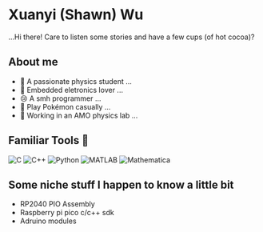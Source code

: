 # Xuanyi (Shawn) Wu
  ...Hi there! Care to listen some stories and have a few cups (of hot cocoa)?

## About me
- 🔭 A passionate physics student ...
- 🔌 Embedded eletronics lover ...
- 😢 A smh programmer ...
- 🎲 Play Pokémon casually ...
- 🔦 Working in an AMO physics lab ...

## Familiar Tools 🔧
![C](https://img.shields.io/badge/C-00599C?style=for-the-badge&logo=c&logoColor=white)
![C++](https://img.shields.io/badge/C++-00599C?style=for-the-badge&logo=c%2B%2B&logoColor=white)
![Python](https://img.shields.io/badge/Python-3776AB?style=for-the-badge&logo=python&logoColor=white)
![MATLAB](https://img.shields.io/badge/MATLAB-0076A8?style=for-the-badge&logo=mathworks&logoColor=white)
![Mathematica](https://img.shields.io/badge/Mathematica-DD1100?style=for-the-badge&logo=wolfram&logoColor=white)

## Some niche stuff I happen to know a little bit
- RP2040 PIO Assembly
- Raspberry pi pico c/c++ sdk
- Adruino modules

<!--
**CalyrexThePal/CalyrexThePal** is a ✨ _special_ ✨ repository because its `README.md` (this file) appears on your GitHub profile.

Here are some ideas to get you started:

- 🔭 I’m currently working on ...
- 🌱 I’m currently learning ...
- 👯 I’m looking to collaborate on ...
- 🤔 I’m looking for help with ...
- 💬 Ask me about ...
- 📫 How to reach me: ...
- 😄 Pronouns: ...
- ⚡ Fun fact: ...
-->
